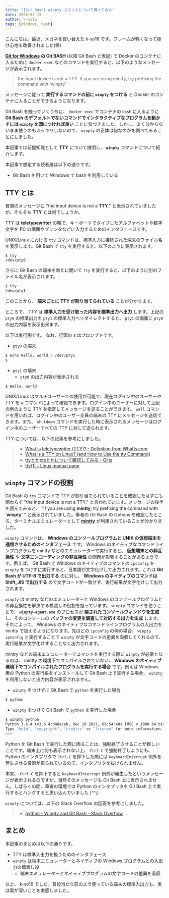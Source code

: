 ```yaml
---
title: "[Git Bash] winpty コマンドについて調べてみた"
date: 2020-07-15
author: k-so16
tags: [Windows, bash]
---
```


こんにちは。最近、メガネを買い替えた k-so16 です。フレームが軽くなって掛け心地も改善されました(笑)

**[Git for Windows](https://gitforwindows.org/) の Git BASH** (以降 Git Bash と表記) で Docker のコンテナに入るために `docker exec` などのコマンドを実行すると、以下のようなメッセージが表示されます。

> the input device is not a TTY.  If you are using mintty, try prefixing the command with 'winpty'

メッセージに従って **実行するコマンドの前に `winpty` をつける** と Docker のコンテナに入ることができるようになります。

Git Bash を触っていくうちに、 `docker exec` でコンテナの `bash` に入るように  **Git Bash のデフォルトでないコマンドでインタラクティブなプログラムを動かすには `winpty` を頭につければ良い** ことに気づきました。しかし、よく分からないまま使うのもスッキリしないので、 `winpty` の正体は何なのかを調べてみることにしました。

本記事では前提知識として **TTY** について説明し、 **`winpty`** コマンドについて紹介します。

本記事で想定する読者層は以下の通りです。

- Git Bash を用いて Windows で bash を利用している

## TTY とは
冒頭のメッセージに "the input device is not a **TTY**." と表示されていましたが、そもそも **TTY** とは何でしょうか。 

TTY は **teletypewriter** の略で、キーボードでタイプしたアルファベットや数字文字を PC の画面やプリンタなどに入力するためのインタフェースです。

UNIX/Linux における `tty` コマンドは、標準入力に接続された端末のファイル名を表示します。Git Bash で `tty` を実行すると、以下のように表示されます。

```bash:title=tty&nbsp;コマンドの実行例
$ tty
/dev/pty0
```

さらに Git Bash の端末を新たに開いて `tty` を実行すると、以下のように別のファイル名が表示されます。

```bash
$ tty
/dev/pty1
```

このことから、 **端末ごとに TTY が割り当てられている** ことが分かります。

ところで、 TTY は **標準入力を受け取った内容を標準出力へ出力** します。上記の `pty0` の標準出力を `pty1` の標準入力へリダイレクトすると、 `pty1` の画面に `pty0` の出力内容を表示出来ます。

以下は実行例です。 なお、行頭の `$` はプロンプトです。

- `pty0` の端末
```bash
$ echo Hello, world > /dev/pty1
$
```
- `pty1` の端末
    - `pty0` の出力内容が表示される
```
$ Hello, world

```

UNIX/Linux はマルチユーザーでの使用が可能で、現在ログイン中のユーザーや TTY を `w` コマンドによって確認できます。ログイン中のユーザーに対して上記の例のように TTY を指定してメッセージを送ることができます。 `wall` コマンドを用いれば、ログイン中のユーザー全員の端末の TTY にメッセージを送信できます。また、 `shutdown` コマンドを実行した時に表示されるメッセージはログイン中のユーザーすべての TTY に対して送られます。

TTY については、以下の記事を参考にしました。

> - [What is teletypewriter (TTY)? - Definition from WhatIs.com](https://whatis.techtarget.com/definition/teletypewriter-TTY)
> - [What is a TTY on Linux? (and How to Use the tty Command)](https://www.howtogeek.com/428174/what-is-a-tty-on-linux-and-how-to-use-the-tty-command/)
> - [ttyとかptsとかについて確認してみる - Qiita](https://qiita.com/toshihirock/items/22de12f99b5c40365369)
> - [tty(1) - Linux manual page](https://man7.org/linux/man-pages/man1/tty.1.html)

## `winpty` コマンドの役割

Git Bash の `tty` コマンドで TTY が割り当てられていることを確認したはずにも関わらず "the input device is not a TTY." と言われています。メッセージの後半を読んでみると、 "If you are using **mintty**, try prefixing the command with '**winpty**' " と表示されていました。筆者の Git Bash の Options を確認したところ、ターミナルエミュレーターとして **[mintty](https://mintty.github.io/)** が利用されていることが分かりました。

`winpty` コマンドは、 **Windows のコンソールプログラムと UNIX の仮想端末を通信させるためのインタフェース** です。 Windows のネイティブなコマンドラインプログラムを mintty などのエミュレーターで実行すると、 **仮想端末との非互換性** や **文字エンコーディングの非互換性** の問題が影響することがあるようです。例えば、 Git Bash で Windows のネイティブのコマンドの `ipconfig` を `winpty` をつけずに実行すると、日本語が文字化けして出力されます。これは **Git Bash が UTF-8 で出力する** のに対し、 **Windows のネイティブのコマンドは Shift_JIS で出力する** ので文字コードが一致せず、実行結果が文字化けして出力されます。

`winpty` は mintty などのエミュレーターと Windows のコンソールプログラムとの非互換性を解決する橋渡しの役割を担っています。 `winpty` コマンドを使うことで、 **`winpty-agent.exe`** のプロセスが **隠されたコンソールウィンドウを生成** し、そのコンソールの **バッファの変更を調査して対応する出力を生成** します。それによって、 Windows のネイティブなコマンドラインプログラムの入出力を mintty で扱えるようになります。先ほどの `ipconfig` の例の場合、 `winpty ipconfig` と実行することで `winpty` が文字コードの差異を吸収してくれるので、実行結果が文字化けすることなく出力されます。

mintty などの端末エミュレーターでコマンドを実行する際に `winpty` が必要となるのは、 mintty の環境下でコンパイルされていない、 **Windows のネイティブ環境下でコンパイルされたプログラムを実行する場合** です。例えば Windows 用の Python の実行系をインストールして Git Bash 上で実行する場合、 `winpty` を利用しないと出力内容が表示されません。 

- `winpty` をつけずに Git Bash で `python` を実行した場合
```bash
$ python

```

- `winpty` をつけて Git Bash で `python` を実行した場合
```bash
$ winpty python
Python 3.6.4 (v3.6.4:d48eceb, Dec 19 2017, 06:54:40) [MSC v.1900 64 bit (AMD64)] on win32
Type "help", "copyright", "credits" or "license" for more information.
>>>
```

Python を Git Bash で実行した際に困ることは、強制終了させることが難しいことです。端末上に何も表示されない上、 `Ctrl-C` で強制終了しようにも、 Python のインタプリタで `Ctrl-C` を押下した際には `KeyboardInterrupt` 例外を発生させる役割が振られているので、インタプリタを抜けられません。

本来、 `Ctrl-C` を押下すると `KeyboardInterrupt` 例外が発生したというメッセージが表示されるのですが、当然そのメッセージも Git Bash 上に表示されません。しばらくの間、筆者の環境では Python のインタプリタを Git Bash 上で実行するとハングすると思い込んでいました (^^;)

`winpty` については、以下の Stack Overflow の回答を参考にしました。

> - [python - Winpty and Git Bash - Stack Overflow](https://stackoverflow.com/questions/48199794/winpty-and-git-bash)

## まとめ

本記事のまとめは以下の通りです。

- TTY は標準入出力を扱うためのインタフェース
- `winpty` は端末エミュレーターとネイティブの Windows プログラムとの入出力の橋渡し役
    - 端末エミュレーターとネイティブプログラムの文字コードの差異を吸収

以上、 k-so16 でした。普段当たり前のよう使っている端末の標準入出力も、実は奥が深いことを実感しました。